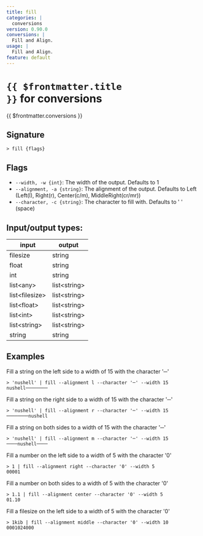 ```yaml
---
title: fill
categories: |
  conversions
version: 0.90.0
conversions: |
  Fill and Align.
usage: |
  Fill and Align.
feature: default
---
```


<!-- This file is automatically generated. Please edit the command in https://github.com/nushell/nushell instead. -->

# <code>{{ $frontmatter.title }}</code> for conversions

<div class='command-title'>{{ $frontmatter.conversions }}</div>

## Signature

`> fill {flags} `

## Flags

- `--width, -w {int}`: The width of the output. Defaults to 1
- `--alignment, -a {string}`: The alignment of the output. Defaults to Left (Left(l), Right(r), Center(c/m), MiddleRight(cr/mr))
- `--character, -c {string}`: The character to fill with. Defaults to ' ' (space)

## Input/output types:

| input            | output         |
| ---------------- | -------------- |
| filesize         | string         |
| float            | string         |
| int              | string         |
| list\<any\>      | list\<string\> |
| list\<filesize\> | list\<string\> |
| list\<float\>    | list\<string\> |
| list\<int\>      | list\<string\> |
| list\<string\>   | list\<string\> |
| string           | string         |

## Examples

Fill a string on the left side to a width of 15 with the character '─'

```nushell
> 'nushell' | fill --alignment l --character '─' --width 15
nushell────────
```

Fill a string on the right side to a width of 15 with the character '─'

```nushell
> 'nushell' | fill --alignment r --character '─' --width 15
────────nushell
```

Fill a string on both sides to a width of 15 with the character '─'

```nushell
> 'nushell' | fill --alignment m --character '─' --width 15
────nushell────
```

Fill a number on the left side to a width of 5 with the character '0'

```nushell
> 1 | fill --alignment right --character '0' --width 5
00001
```

Fill a number on both sides to a width of 5 with the character '0'

```nushell
> 1.1 | fill --alignment center --character '0' --width 5
01.10
```

Fill a filesize on the left side to a width of 5 with the character '0'

```nushell
> 1kib | fill --alignment middle --character '0' --width 10
0001024000
```
